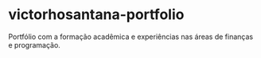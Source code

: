 # victorhosantana-portfolio
Portfólio com a formação acadêmica e experiências nas áreas de finanças e programação.
